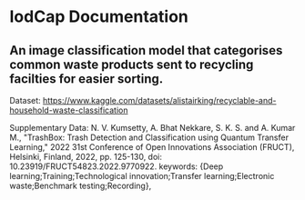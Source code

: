 # IodCap Documentation
## An image classification model that categorises common waste products sent to recycling facilties for easier sorting.

Dataset: https://www.kaggle.com/datasets/alistairking/recyclable-and-household-waste-classification

Supplementary Data: N. V. Kumsetty, A. Bhat Nekkare, S. K. S. and A. Kumar M., "TrashBox: Trash Detection and Classification using Quantum Transfer Learning," 2022 31st Conference of Open Innovations Association (FRUCT), Helsinki, Finland, 2022, pp. 125-130, doi: 10.23919/FRUCT54823.2022.9770922. keywords: {Deep learning;Training;Technological innovation;Transfer learning;Electronic waste;Benchmark testing;Recording},
